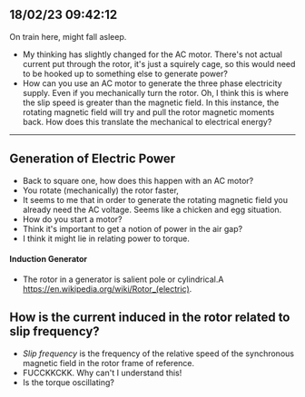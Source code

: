 ## 18/02/23 09:42:12

On train here, might fall asleep.

* My thinking has slightly changed for the AC motor. There's not actual current put through the rotor, it's just a
  squirely cage, so this would need to be hooked up to something else to generate power?
* How can you use an AC motor to generate the three phase electricity supply. Even if you mechanically turn the rotor.
  Oh, I think this is where the slip speed is greater than the magnetic field. In this instance, the rotating magnetic
  field will try and pull the rotor magnetic moments back. How does this translate the mechanical to electrical energy?

---

## Generation of Electric Power

* Back to square one, how does this happen with an AC motor?
* You rotate (mechanically) the rotor faster,
* It seems to me that in order to generate the rotating magnetic field you already need the AC voltage. Seems like a
  chicken and egg situation.
* How do you start a motor?
* Think it's important to get a notion of power in the air gap?
* I think it might lie in relating power to torque.

#### Induction Generator

* The rotor in a generator is salient pole or cylindrical.A https://en.wikipedia.org/wiki/Rotor_(electric).

## How is the current induced in the rotor related to slip frequency?

* _Slip frequency_ is the frequency of the relative speed of the synchronous magnetic field in the rotor frame of
  reference.
* FUCCKKCKK. Why can't I understand this!
* Is the torque oscillating?

